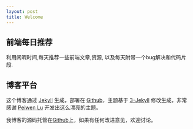 ```yaml
---
layout: post
title: Welcome
---
```


## 前端每日推荐

利用闲暇时间,每天推荐一些前端文章,资源, 以及每天附带一个bug解决和代码片段.

## 博客平台

这个博客通过 [Jekyll](http://jekyllrb.com/) 生成，部署在 [Github](https://pages.github.com)，主题基于 [3-Jekyll](https://github.com/P233/3-Jekyll) 修改生成，非常感谢 [Peiwen Lu](https://github.com/P233) 开发出这么漂亮的主题。

我博客的源码托管在[Github](https://github.com/polandeme/polandeme.github.io)上，如果有任何改进意见，欢迎讨论。